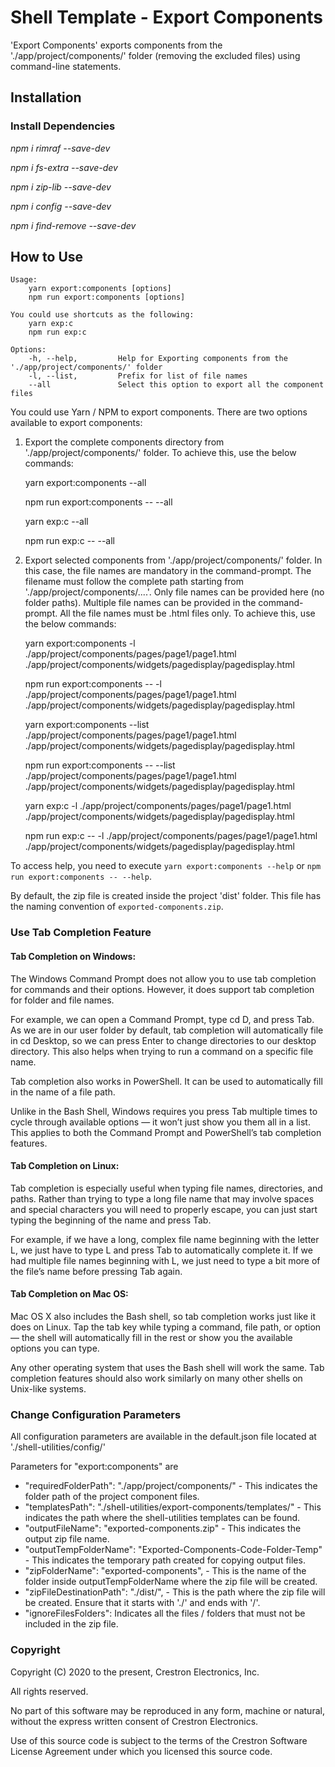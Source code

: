 # Shell Template - Export Components

'Export Components' exports components from the './app/project/components/' folder (removing the excluded files) using command-line statements.
 
## Installation

### Install Dependencies

*npm i rimraf --save-dev*

*npm i fs-extra --save-dev*

*npm i zip-lib --save-dev*

*npm i config --save-dev*

*npm i find-remove --save-dev*

## How to Use

```
Usage:
    yarn export:components [options]
    npm run export:components [options]

You could use shortcuts as the following:
    yarn exp:c
    npm run exp:c

Options:
    -h, --help,         Help for Exporting components from the './app/project/components/' folder
    -l, --list,         Prefix for list of file names
    --all               Select this option to export all the component files

```

You could use Yarn / NPM to export components. There are two options available to export components:

1. Export the complete components directory from './app/project/components/' folder. To achieve this, use the below commands:

    yarn export:components --all 

    npm run export:components -- --all 

    yarn exp:c --all 

    npm run exp:c -- --all 

2. Export selected components from './app/project/components/' folder. In this case, the file names are mandatory in the command-prompt. The filename must follow the complete path starting from './app/project/components/....'. Only file names can be provided here (no folder paths). Multiple file names can be provided in the command-prompt. All the file names must be .html files only. To achieve this, use the below commands:

    yarn export:components -l ./app/project/components/pages/page1/page1.html ./app/project/components/widgets/pagedisplay/pagedisplay.html

    npm run export:components -- -l ./app/project/components/pages/page1/page1.html ./app/project/components/widgets/pagedisplay/pagedisplay.html

    yarn export:components --list ./app/project/components/pages/page1/page1.html ./app/project/components/widgets/pagedisplay/pagedisplay.html

    npm run export:components -- --list ./app/project/components/pages/page1/page1.html ./app/project/components/widgets/pagedisplay/pagedisplay.html

    yarn exp:c -l ./app/project/components/pages/page1/page1.html ./app/project/components/widgets/pagedisplay/pagedisplay.html

    npm run exp:c -- -l ./app/project/components/pages/page1/page1.html ./app/project/components/widgets/pagedisplay/pagedisplay.html

To access help, you need to execute `yarn export:components --help` or `npm run export:components -- --help`.

By default, the zip file is created inside the project 'dist' folder. This file has the naming convention of `exported-components.zip`.

### Use Tab Completion Feature

#### Tab Completion on Windows:
The Windows Command Prompt does not allow you to use tab completion for commands and their options. However, it does support tab completion for folder and file names.

For example, we can open a Command Prompt, type cd D, and press Tab. As we are in our user folder by default, tab completion will automatically file in cd Desktop, so we can press Enter to change directories to our desktop directory. This also helps when trying to run a command on a specific file name.

Tab completion also works in PowerShell. It can be used to automatically fill in the name of a file path.

Unlike in the Bash Shell, Windows requires you press Tab multiple times to cycle through available options — it won’t just show you them all in a list. This applies to both the Command Prompt and PowerShell’s tab completion features.

#### Tab Completion on Linux:
Tab completion is especially useful when typing file names, directories, and paths. Rather than trying to type a long file name that may involve spaces and special characters you will need to properly escape, you can just start typing the beginning of the name and press Tab.

For example, if we have a long, complex file name beginning with the letter L, we just have to type L and press Tab to automatically complete it. If we had multiple file names beginning with L, we just need to type a bit more of the file’s name before pressing Tab again.

#### Tab Completion on Mac OS:
Mac OS X also includes the Bash shell, so tab completion works just like it does on Linux. Tap the tab key while typing a command, file path, or option — the shell will automatically fill in the rest or show you the available options you can type.

Any other operating system that uses the Bash shell will work the same. Tab completion features should also work similarly on many other shells on Unix-like systems.

### Change Configuration Parameters

All configuration parameters are available in the default.json file located at './shell-utilities/config/'

Parameters for "export:components" are
- "requiredFolderPath": "./app/project/components/" - This indicates the folder path of the project component files.
- "templatesPath": "./shell-utilities/export-components/templates/" - This indicates the path where the shell-utilities templates can be found.
- "outputFileName": "exported-components.zip" - This indicates the output zip file name.
- "outputTempFolderName": "Exported-Components-Code-Folder-Temp" - This indicates the temporary path created for copying output files.
- "zipFolderName": "exported-components", - This is the name of the folder inside outputTempFolderName where the zip file will be created.
- "zipFileDestinationPath": "./dist/", - This is the path where the zip file will be created. Ensure that it starts with './' and ends with '/'.
- "ignoreFilesFolders": Indicates all the files / folders that must not be included in the zip file.


### Copyright
Copyright (C) 2020 to the present, Crestron Electronics, Inc.

All rights reserved.

No part of this software may be reproduced in any form, machine
or natural, without the express written consent of Crestron Electronics.

Use of this source code is subject to the terms of the Crestron Software License Agreement 
under which you licensed this source code. 
